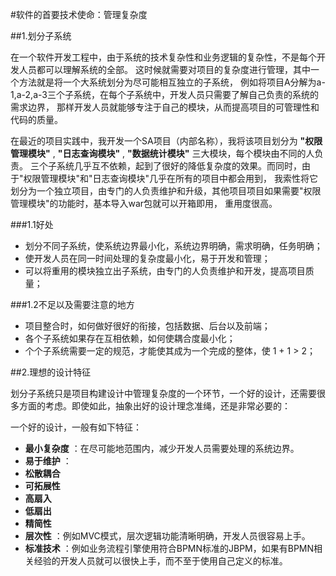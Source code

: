 #软件的首要技术使命：管理复杂度

##1.划分子系统

  在一个软件开发工程中，由于系统的技术复杂性和业务逻辑的复杂性，不是每个开发人员都可以理解系统的全部。
这时候就需要对项目的复杂度进行管理，其中一个方法就是将一个大系统划分为尽可能相互独立的子系统，
例如将项目A分解为a-1,a-2,a-3三个子系统，在每个子系统中，开发人员只需要了解自己负责的系统的需求边界，
那样开发人员就能够专注于自己的模块，从而提高项目的可管理性和代码的质量。

  在最近的项目实践中，我开发一个SA项目（内部名称），我将该项目划分为 __"权限管理模块"__ , __"日志查询模块"__ , __"数据统计模块"__ 三大模块，每个模块由不同的人负责。
三个子系统几乎互不依赖，起到了很好的降低复杂度的效果。而同时，由于"权限管理模块"和"日志查询模块"几乎在所有的项目中都会用到，
我索性将它划分为一个独立项目，由专门的人负责维护和升级，其他项目项目如果需要"权限管理模块"的功能时，基本导入war包就可以开箱即用，
重用度很高。

###1.1好处
  
  - 划分不同子系统，使系统边界最小化，系统边界明确，需求明确，任务明确；
  - 使开发人员在同一时间处理的复杂度最小化，易于开发和管理；
  - 可以将重用的模块独立出子系统，由专门的人负责维护和开发，提高项目质量；
  

###1.2不足以及需要注意的地方
  
  - 项目整合时，如何做好很好的衔接，包括数据、后台以及前端；
  - 各个子系统如果存在互相依赖，如何使耦合度最小化；
  - 个个子系统需要一定的规范，才能使其成为一个完成的整体，使 1 + 1 > 2；

##2.理想的设计特征
  
  划分子系统只是项目构建设计中管理复杂度的一个环节，一个好的设计，还需要很多方面的考虑。即使如此，抽象出好的设计理念准绳，还是非常必要的：

  一个好的设计，一般有如下特征：

  - __最小复杂度__ ：在尽可能地范围内，减少开发人员需要处理的系统边界。
  - __易于维护__ ：
  - __松散耦合__ 
  - __可拓展性__ 
  - __高扇入__ 
  - __低扇出__ 
  - __精简性__ 
  - __层次性__ ：例如MVC模式，层次逻辑功能清晰明确，开发人员很容易上手。
  - __标准技术__ ：例如业务流程引擎使用符合BPMN标准的JBPM，如果有BPMN相关经验的开发人员就可以很快上手，而不至于使用自己定义的标准。
